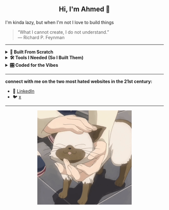 ## <p align="center">Hi, I'm Ahmed 👋  
I'm kinda lazy, but when I'm not I love to build things</p>

> “What I cannot create, I do not understand.”  
> ― Richard P. Feynman

---

<details>
  <summary><strong>🧱 Built From Scratch</strong></summary>

  • https://github.com/shabbann/boids-algorithm

</details>

<details>
  <summary><strong>🛠️ Tools I Needed (So I Built Them)</strong></summary>

  • https://github.com/shabbann/greedynet  
  (in hold, studying parralel computing cause I didn't think I would need it for this project)

</details>

<details>
  <summary><strong>🎛️ Coded for the Vibes</strong></summary>

  • https://github.com/shabbann/Sajjel

</details>

---

**connect with me on the two most hated websites in the 21st century:**  
- 🔗 [LinkedIn](https://www.linkedin.com/in/ahmed-shaban-9716831b6/)  
- 🐦 [x](https://x.com/ahmdshhhh/)

---

<p align="center">
  <img src="vibe_cat.gif" width="300px"/>
</p>
